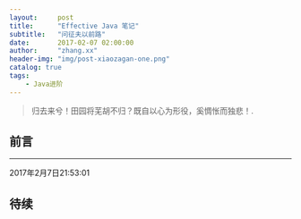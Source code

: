 ```yaml
---
layout:     post
title:      "Effective Java 笔记"
subtitle:   "问征夫以前路"
date:       2017-02-07 02:00:00
author:     "zhang.xx"
header-img: "img/post-xiaozagan-one.png"
catalog: true
tags:
    - Java进阶
---
```


> 归去来兮！田园将芜胡不归？既自以心为形役，奚惆怅而独悲！.

##  前言
---

2017年2月7日21:53:01 

## 待续
